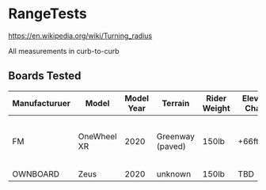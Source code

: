 # RangeTests
https://en.wikipedia.org/wiki/Turning_radius

All measurements in curb-to-curb

## Boards Tested
| Manufacturuer | Model | Model Year | Terrain | Rider Weight | Elevation Change | Base Altitude | Google Maps Link |
| -- | -- | -- | -- | -- | -- | -- | -- |
| FM | OneWheel XR | 2020 | Greenway (paved) | 150lb | +66ft/-66ft| |[Falls of Neuse: Canue Launch to AndersonPoint Park](https://www.google.com/maps/dir/Falls+of+Neuse+Canoe+Launch,+12101+Old+Falls+of+Neuse+Rd,+Wake+Forest,+NC+27587/Anderson+Point+Park,+Anderson+Point+Drive,+Raleigh,+NC/@35.8558869,-78.6215357,12z/data=!3m1!4b1!4m14!4m13!1m5!1m1!1s0x89ac56d0c55d8081:0xfd45e1c997a49e95!2m2!1d-78.5752217!2d35.9389891!1m5!1m1!1s0x89ac5c3eb690c8e5:0x52ca8ccc5fd51c24!2m2!1d-78.5428389!2d35.7725054!3e1)|
| OWNBOARD | Zeus | 2020 | unknown | 150lb | TBD |

